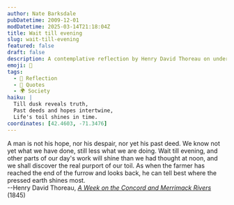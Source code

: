 ```yaml
---
author: Nate Barksdale
pubDatetime: 2009-12-01
modDatetime: 2025-03-14T21:18:04Z
title: Wait till evening
slug: wait-till-evening
featured: false
draft: false
description: A contemplative reflection by Henry David Thoreau on understanding our actions and their outcomes.
emoji: 🌾
tags:
  - 🌅 Reflection
  - 📖 Quotes
  - 🌍 Society
haiku: |
  Till dusk reveals truth,  
  Past deeds and hopes intertwine,  
  Life's toil shines in time.
coordinates: [42.4603, -71.3476]
---
```


A man is not his hope, nor his despair, nor yet his past deed. We know not yet what we have done, still less what we are doing. Wait till evening, and other parts of our day's work will shine than we had thought at noon, and we shall discover the real purport of our toil. As when the farmer has reached the end of the furrow and looks back, he can tell best where the pressed earth shines most.  
--Henry David Thoreau, _[A Week on the Concord and Merrimack Rivers](http://books.google.com/books?pg=PA166&dq;=)_ (1845)
